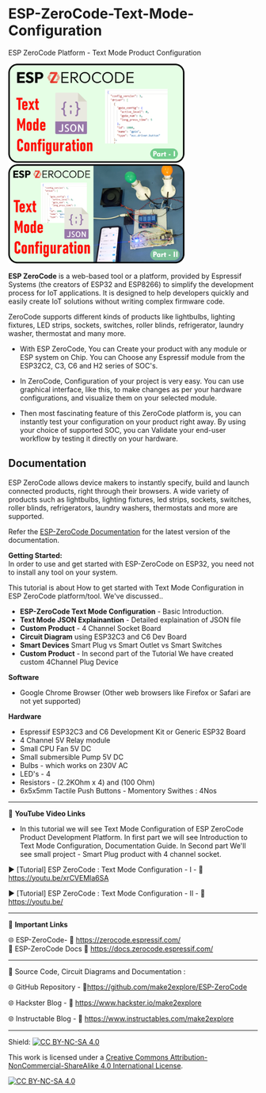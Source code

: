 # ESP-ZeroCode-Text-Mode-Configuration
ESP ZeroCode Platform - Text Mode Product Configuration

<img src="/Images/ZeroCode-textMode-1.png" height="200"> &nbsp; &nbsp; &nbsp; &nbsp; &nbsp; <img src="/Images/ZeroCode-textMode-2.png" height="200" > 
  
**ESP ZeroCode** is a web-based tool or a platform, provided by Espressif Systems (the creators of ESP32 and ESP8266) to simplify the development process for IoT applications. It is designed to help developers quickly and easily create IoT solutions without writing complex firmware code.

ZeroCode supports different kinds of products like lightbulbs, lighting fixtures, LED strips, sockets, switches, roller blinds, refrigerator, laundry washer, thermostat and many more.

- With ESP ZeroCode, You can Create your product with any module or ESP system on Chip. You can Choose any Espressif module from the ESP32C2, C3, C6 and H2 series of SOC's.  
  
- In ZeroCode, Configuration of your project is very easy. You can use graphical interface, like this, to make changes as per your hardware configurations, and visualize them on your selected module.  
  
- Then most fascinating feature of this  ZeroCode platform is, you can instantly test your configuration on your product right away. By using your choice of supported SOC, you can Validate your end-user workflow by testing it directly on your hardware.  


## Documentation

ESP ZeroCode allows device makers to instantly specify, build and launch connected products, right through their browsers. A wide variety of products such as lightbulbs, lighting fixtures, led strips, sockets, switches, roller blinds, refrigerators, laundry washers, thermostats and more are supported.

Refer the [ESP-ZeroCode Documentation](https://docs.zerocode.espressif.com/) for the latest version of the documentation.

**Getting Started:**  
In order to use and get started with ESP-ZeroCode on ESP32, you need not to install any tool on your system.  

This tutorial is about How to get started with Text Mode Configuration in ESP ZeroCode platform/tool. We've discussed..  
- **ESP-ZeroCode Text Mode Configuration** - Basic Introduction. 
- **Text Mode JSON Explainantion** - Detailed explaination of JSON file
- **Custom Product** - 4 Channel Socket Board
- **Circuit Diagram** using ESP32C3 and C6 Dev Board  
- **Smart Devices** Smart Plug vs Smart Outlet vs Smart Switches  
- **Custom Product** - In second part of the Tutorial We have created custom 4Channel Plug Device

**Software**
- Google Chrome Browser (Other web browsers like Firefox or Safari are not yet supported)
  
**Hardware**
- Espressif ESP32C3 and C6 Development Kit or Generic ESP32 Board  
- 4 Channel 5V Relay module  
- Small CPU Fan 5V DC  
- Small submersible Pump 5V DC  
- Bulbs - which works on 230V AC  
- LED's - 4  
- Resistors - (2.2KOhm x 4) and (100 Ohm)  
- 6x5x5mm Tactile Push Buttons - Momentory Swithes : 4Nos  


------------------------------------------------------------------------------------------------------

📕 **YouTube Video Links**  

- In this tutorial we will see Text Mode Configuration of ESP ZeroCode Product Development Platform. In first part we will see Introduction to Text Mode Configuration, Documentation Guide. In Second part We'll see small project - Smart Plug product with 4 channel socket.  

▶️  [Tutorial] ESP ZeroCode : Text Mode Configuration - I  - 🔗  https://youtu.be/xrCVEMla6SA  

▶️  [Tutorial] ESP ZeroCode : Text Mode Configuration - II  - 🔗  https://youtu.be/     

-------------------------------------------------------------------------------------------------------
📒 **Important Links**  
 
🌐 ESP-ZeroCode- 🔗 https://zerocode.espressif.com/  
📙 ESP-ZeroCode Docs 🔗 https://docs.zerocode.espressif.com/  


------------------------------------------------------------------------------------------------------

📜 Source Code, Circuit Diagrams and Documentation : 

🌐 GitHub Repository - 🔗https://github.com/make2explore/ESP-ZeroCode  
  
🌐 Hackster Blog - 🔗 https://www.hackster.io/make2explore  
  
🌐 Instructable Blog - 🔗 https://www.instructables.com/make2explore  
  

------------------------------------------------------------------------------------------  

Shield: [![CC BY-NC-SA 4.0][cc-by-nc-sa-shield]][cc-by-nc-sa]

This work is licensed under a
[Creative Commons Attribution-NonCommercial-ShareAlike 4.0 International License][cc-by-nc-sa].

[![CC BY-NC-SA 4.0][cc-by-nc-sa-image]][cc-by-nc-sa]

[cc-by-nc-sa]: http://creativecommons.org/licenses/by-nc-sa/4.0/
[cc-by-nc-sa-image]: https://licensebuttons.net/l/by-nc-sa/4.0/88x31.png
[cc-by-nc-sa-shield]: https://img.shields.io/badge/License-CC%20BY--NC--SA%204.0-lightgrey.svg